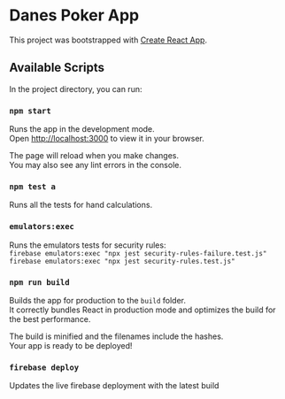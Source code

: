# Danes Poker App

This project was bootstrapped with [Create React App](https://github.com/facebook/create-react-app).

## Available Scripts

In the project directory, you can run:

### `npm start`

Runs the app in the development mode.\
Open [http://localhost:3000](http://localhost:3000) to view it in your browser.

The page will reload when you make changes.\
You may also see any lint errors in the console.

### `npm test a`

Runs all the tests for hand calculations.

### `emulators:exec`

Runs the emulators tests for security rules:  
`firebase emulators:exec "npx jest security-rules-failure.test.js"`  
`firebase emulators:exec "npx jest security-rules.test.js"`  

### `npm run build`  

Builds the app for production to the `build` folder.\
It correctly bundles React in production mode and optimizes the build for the best performance.

The build is minified and the filenames include the hashes.\
Your app is ready to be deployed!

### `firebase deploy`  

Updates the live firebase deployment with the latest build
